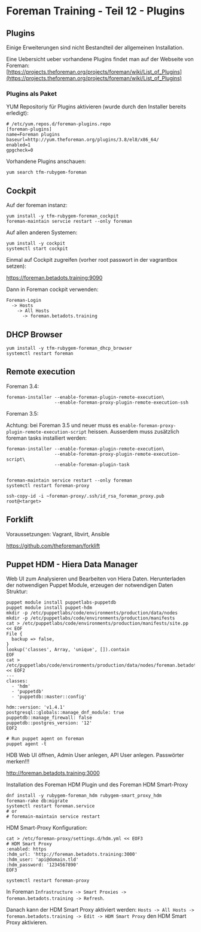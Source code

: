 # Foreman Training - Teil 12 - Plugins

## Plugins

Einige Erweiterungen sind nicht Bestandteil der allgemeinen Installation.

Eine Uebersicht ueber vorhandene Plugins findet man auf der Webseite von Foreman: [https://projects.theforeman.org/projects/foreman/wiki/List_of_Plugins](https://projects.theforeman.org/projects/foreman/wiki/List_of_Plugins)

### Plugins als Paket

YUM Repositoriy für Plugins aktivieren (wurde durch den Installer bereits erledigt):

    # /etc/yum.repos.d/foreman-plugins.repo
    [foreman-plugins]
    name=Foreman plugins
    baseurl=http://yum.theforeman.org/plugins/3.8/el8/x86_64/
    enabled=1
    gpgcheck=0

Vorhandene Plugins anschauen:

    yum search tfm-rubygem-foreman

## Cockpit

Auf der foreman instanz:

    yum install -y tfm-rubygem-foreman_cockpit
    foreman-maintain servcie restart --only foreman

Auf allen anderen Systemen:

    yum install -y cockpit
    systemctl start cockpit

Einmal auf Cockpit zugreifen (vorher root passwort in der vagrantbox setzen):

<https://foreman.betadots.training:9090>

Dann in Foreman cockpit verwenden:

    Foreman-Login
      -> Hosts
        -> All Hosts
          -> foreman.betadots.training

## DHCP Browser

    yum install -y tfm-rubygem-foreman_dhcp_browser
    systemctl restart foreman

## Remote execution

Foreman 3.4:

    foreman-installer --enable-foreman-plugin-remote-execution\
                      --enable-foreman-proxy-plugin-remote-execution-ssh

Foreman 3.5:

Achtung: bei Foreman 3.5 und neuer muss es `enable-foreman-proxy-plugin-remote-execution-script` heissen.
Ausserdem muss zusätzlich foreman tasks installiert werden:

    foreman-installer --enable-foreman-plugin-remote-execution\
                      --enable-foreman-proxy-plugin-remote-execution-script\
                      --enable-foreman-plugin-task


    foreman-maintain service restart --only foreman
    systemctl restart foreman-proxy

    ssh-copy-id -i ~foreman-proxy/.ssh/id_rsa_foreman_proxy.pub root@<target>

## Forklift

Voraussetzungen: Vagrant, libvirt, Ansible

<https://github.com/theforeman/forklift>

## Puppet HDM - Hiera Data Manager

Web UI zum Analysieren und Bearbeiten von Hiera Daten.
Herunterladen der notwendigen Puppet Module,
erzeugen der notwendigen Daten Struktur:

```shell
puppet module install puppetlabs-puppetdb
puppet module install puppet-hdm
mkdir -p /etc/puppetlabs/code/environments/production/data/nodes
mkdir -p /etc/puppetlabs/code/environments/production/manifests
cat > /etc/puppetlabs/code/environments/production/manifests/site.pp << EOF
File {
  backup => false,
}
lookup('classes', Array, 'unique', []).contain
EOF
cat > /etc/puppetlabs/code/environments/production/data/nodes/foreman.betadots.training.yaml << EOF2
---
classes:
  - 'hdm'
  - 'puppetdb'
  - 'puppetdb::master::config'

hdm::version: 'v1.4.1'
postgresql::globals::manage_dnf_module: true
puppetdb::manage_firewall: false
puppetdb::postgres_version: '12'
EOF2

# Run puppet agent on foreman
puppet agent -t
```

HDB Web UI öffnen, Admin User anlegen, API User anlegen.
Passwörter merken!!!

http://foreman.betadots.training:3000

Installation des Foreman HDM Plugin und des Foreman HDM Smart-Proxy

```shell
dnf install -y rubygem-foreman_hdm rubygem-smart_proxy_hdm
foreman-rake db:migrate
systemctl restart foreman.service
# or
# foremain-maintain service restart
```

HDM Smart-Proxy Konfiguration:

```shell
cat > /etc/foreman-proxy/settings.d/hdm.yml << EOF3
# HDM Smart Proxy
:enabled: https
:hdm_url: 'http://foreman.betadots.training:3000'
:hdm_user: 'api@domain.tld'
:hdm_password: '1234567890'
EOF3

systemctl restart foreman-proxy
```

In Foreman `Infrastructure -> Smart Proxies -> foreman.betadots.training -> Refresh`.

Danach kann der HDM Smart Proxy aktiviert werden:  `Hosts -> All Hosts -> foreman.betadots.training -> Edit -> HDM Smart Proxy` den HDM Smart Proxy aktivieren.
